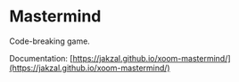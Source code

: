 # Mastermind

Code-breaking game.

Documentation: [https://jakzal.github.io/xoom-mastermind/](https://jakzal.github.io/xoom-mastermind/)
